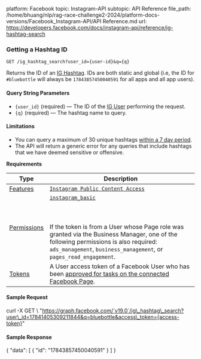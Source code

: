 platform: Facebook
topic: Instagram-API
subtopic: API Reference
file_path: /home/bhuang/nlp/rag-race-challenge2-2024/platform-docs-versions/Facebook_Instagram-API/API Reference.md
url: https://developers.facebook.com/docs/instagram-api/reference/ig-hashtag-search


### Getting a Hashtag ID

`GET /ig_hashtag_search?user_id={user-id}&q={q}`

Returns the ID of an [IG Hashtag](https://developers.facebook.com/docs/instagram-api/reference/ig-hashtag). IDs are both static and global (i.e, the ID for `#bluebottle` will always be `17843857450040591` for all apps and all app users).

#### Query String Parameters

* `{user_id}` (required) — The ID of the [IG User](https://developers.facebook.com/docs/instagram-api/reference/ig-user) performing the request.
* `{q}` (required) — The hashtag name to query.

#### Limitations

* You can query a maximum of 30 unique hashtags [within a 7 day period](https://developers.facebook.com/docs/instagram-api/reference/ig-user/recently_searched_hashtags).
* The API will return a generic error for any queries that include hashtags that we have deemed sensitive or offensive.

**Requirements**

| Type | Description |
| --- | --- |
| [Features](https://developers.facebook.com/docs/apps/review/feature) | [`Instagram Public Content Access`](https://developers.facebook.com/docs/apps/review/feature#reference-INSTAGRAM_PUBLIC_CONTENT_ACCESS) |
| [Permissions](https://developers.facebook.com/docs/apps/review/login-permissions) | [`instagram_basic`](https://developers.facebook.com/docs/facebook-login/permissions#reference-instagram_basic)<br><br>  <br><br>If the token is from a User whose Page role was granted via the Business Manager, one of the following permissions is also required: `ads_management`, `business_management`, or `pages_read_engagement`. |
| [Tokens](https://developers.facebook.com/docs/facebook-login/access-tokens#usertokens) | A User access token of a Facebook User who has been [approved for tasks on the connected Facebook Page](https://developers.facebook.com/docs/instagram-api/overview#access-tokens). |

#### Sample Request

curl -X GET \\
 "https://graph.facebook.com/`v19.0`/ig\_hashtag\_search?user\_id=17841405309211844&q=bluebottle&access\_token={access-token}"

#### Sample Response

{
    "data": \[
        {
            "id": "17843857450040591"
        }
    \]
}